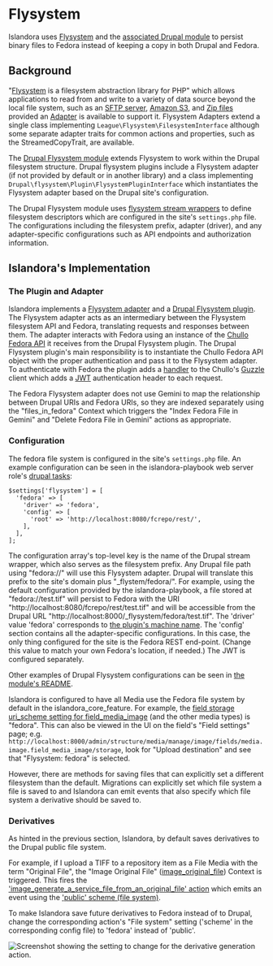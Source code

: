 # Flysystem

Islandora uses [Flysystem](https://github.com/thephpleague/flysystem) and the [associated Drupal module](https://www.drupal.org/project/flysystem) to persist binary files to Fedora instead of keeping a copy in both Drupal and Fedora.

## Background

"[Flysystem](https://flysystem.thephpleague.com/docs/) is a filesystem abstraction library for PHP" which allows applications to read from and write to a variety of data source beyond the local file system, such as an [SFTP server](https://flysystem.thephpleague.com/docs/adapter/sftp/), [Amazon S3](https://flysystem.thephpleague.com/docs/adapter/aws-s3/), and [Zip files](https://flysystem.thephpleague.com/docs/adapter/zip-archive/) provided an [Adapter](https://flysystem.thephpleague.com/docs/advanced/creating-an-adapter/) is available to support it. Flysystem Adapters extend a single class implementing `League\Flysystem\FilesystemInterface` although some separate adapter traits for common actions and properties, such as the StreamedCopyTrait, are available.

The [Drupal Flysystem module](https://www.drupal.org/project/flysystem) extends Flysystem to work within the Drupal filesystem structure. Drupal flysystem plugins include a Flysystem adapter (if not provided by default or in another library) and a class implementing `Drupal\flysystem\Plugin\FlysystemPluginInterface` which instantiates the Flysystem adapter based on the Drupal site's configuration.

The Drupal Flysystem module uses [flysystem stream wrappers](https://github.com/twistor/flysystem-stream-wrapper) to define filesystem descriptors which are configured in the site's `settings.php` file. The configurations including the filesystem prefix, adapter (driver), and any adapter-specific configurations such as API endpoints and authorization information.

## Islandora's Implementation

### The Plugin and Adapter

Islandora implements a [Flysystem adapter](https://github.com/Islandora/islandora/blob/8.x-1.x/src/Flysystem/Adapter/FedoraAdapter.php) and a [Drupal Flysystem plugin](https://github.com/Islandora/islandora/blob/8.x-1.x/src/Flysystem/Fedora.php). The Flysystem adapter acts as an intermediary between the Flysystem filesystem API and Fedora, translating requests and responses between them. The adapter interacts with Fedora using an instance of the [Chullo Fedora API](https://github.com/Islandora/chullo/blob/main/src/IFedoraApi.php) it receives from the Drupal Flysystem plugin. The Drupal Flysystem plugin's main responsibility is to instantiate the Chullo Fedora API object with the proper authentication and pass it to the Flysystem adapter. To authenticate with Fedora the plugin adds a [handler](http://docs.guzzlephp.org/en/stable/handlers-and-middleware.html) to the Chullo's [Guzzle](http://docs.guzzlephp.org) client which adds a [JWT](https://jwt.io/) authentication header to each request. <!-- After https://github.com/Islandora/islandora/pull/119 is merged:  To authenticate with Fedora the plugin adds a handler to the Chullo's Guzzle client with a copy of the site's JWT authentication object so that each Fedora request can generate its own Bearer token. -->

The Fedora Flysystem adapter does not use Gemini to map the relationship between Drupal URIs and Fedora URIs, so they are indexed separately using the "files_in_fedora" Context which triggers the "Index Fedora File in Gemini" and "Delete Fedora File in Gemini" actions as appropriate.

### Configuration

The fedora file system is configured in the site's `settings.php` file. An example configuration can be seen in the islandora-playbook web server role's [drupal tasks](https://github.com/Islandora-Devops/islandora-playbook/blob/dev/roles/internal/webserver-app/tasks/drupal.yml#L12-L19):
```
$settings['flysystem'] = [
  'fedora' => [
    'driver' => 'fedora',
    'config' => [
      'root' => 'http://localhost:8080/fcrepo/rest/',
    ],
  ],
];
```
The configuration array's top-level key is the name of the Drupal stream wrapper, which also serves as the filesystem prefix. Any Drupal file path using "fedora://" will use this Flysystem adapter. Drupal will translate this prefix to the site's domain plus "\_flystem/fedora/". For example, using the default configuration provided by the islandora-playbook, a file stored at "fedora://test.tif" will persist to Fedora with the URI "http://localhost:8080/fcrepo/rest/test.tif" and will be accessible from the Drupal URL "http://localhost:8000/_flysystem/fedora/test.tif". The 'driver' value 'fedora' corresponds to [the plugin's machine name](https://github.com/Islandora/islandora/blob/8.x-1.x/src/Flysystem/Fedora.php#L21). The 'config' section contains all the adapter-specific configurations. In this case, the only thing configured for the site is the Fedora REST end-point. (Change this value to match your own Fedora's location, if needed.) The JWT is configured separately.

Other examples of Drupal Flysystem configurations can be seen in [the module's README](http://cgit.drupalcode.org/flysystem/plain/README.md?h=8.x-1.x).

Islandora is configured to have all Media use the Fedora file system by default in the islandora_core_feature. For example, the [field storage uri_scheme setting for field_media_image](https://github.com/Islandora/islandora/blob/2.x/modules/islandora_core_feature/config/install/field.storage.media.field_media_image.yml#L17) (and the other media types) is "fedora". This can also be viewed in the UI on the field's "Field settings" page; e.g. `http://localhost:8000/admin/structure/media/manage/image/fields/media.image.field_media_image/storage`, look for "Upload destination" and see that "Flysystem: fedora" is selected.

However, there are methods for saving files that can explicitly set a different filesystem than the default. Migrations can explicitly set which file system a file is saved to and Islandora can emit events that also specify which file system a derivative should be saved to.

### Derivatives

As hinted in the previous section, Islandora, by default saves derivatives to the Drupal public file system.

For example, if I upload a TIFF to a repository item as a File Media with the term "Original File", the "Image Original File" ([image_original_file](https://github.com/Islandora/islandora_defaults/blob/8.x-1.x/config/install/context.context.image_original_file.yml)) Context is triggered. This fires the ['image_generate_a_service_file_from_an_original_file' action](https://github.com/Islandora/islandora_defaults/blob/8.x-1.x/config/install/system.action.image_generate_a_service_file_from_an_original_file.yml) which emits an event using the ['public' scheme (file system)](https://github.com/Islandora/islandora_defaults/blob/8.x-1.x/config/install/system.action.image_generate_a_service_file_from_an_original_file.yml#L17).

To make Islandora save future derivatives to Fedora instead of to Drupal, change the corresponding action's "File system" setting ('scheme' in the corresponding config file) to 'fedora' instead of 'public'.

![Screenshot showing the setting to change for the derivative generation action.](../assets/flysystem_derivative_filesystem_setting.png)

